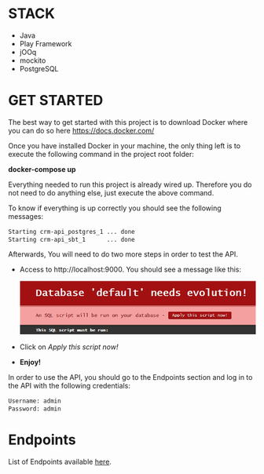 # STACK

- Java
- Play Framework
- jOOq
- mockito
- PostgreSQL

# GET STARTED

The best way to get started with this project is to download Docker where you can do so here https://docs.docker.com/ 

Once you have installed Docker in your machine, the only thing left is to execute the following command in the project root folder:

**docker-compose up**

Everything needed to run this project is already wired up. Therefore you do not need to do anything else, just execute the above command.

To know if everything is up correctly you should see the following messages:

```
Starting crm-api_postgres_1 ... done
Starting crm-api_sbt_1      ... done
```

Afterwards, You will need to do two more steps in order to test the API.

* Access to http://localhost:9000. You should see a message like this:

    ![evolutions](evolution.png?raw=true "Database needs evolution")

* Click on *Apply this script now!*
* **Enjoy!**

In order to use the API, you should go to the Endpoints section and log in to the API with the following credentials:

```
Username: admin
Password: admin
```

# Endpoints

List of Endpoints available [here](ENDPOINTS.md).
